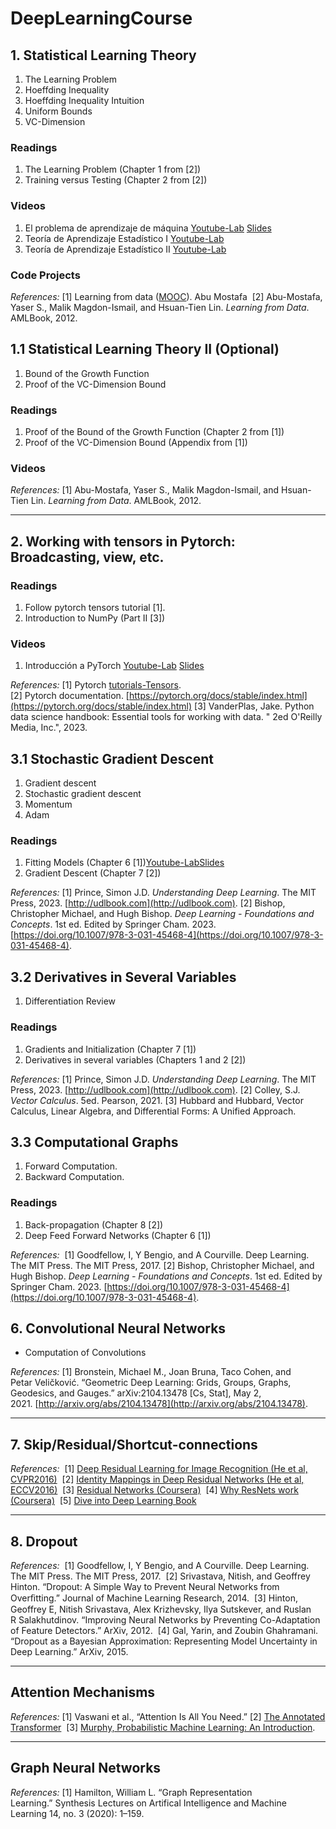 # DeepLearningCourse

## 1. Statistical Learning Theory

1. The Learning Problem
2. Hoeffding Inequality
3. Hoeffding Inequality Intuition
4. Uniform Bounds
5. VC-Dimension  

### Readings

1. The Learning Problem (Chapter 1 from [2])
2. Training versus Testing (Chapter 2 from [2])

### Videos

1. El problema de aprendizaje de máquina [Youtube-Lab](https://youtu.be/DIlfHntZPv8) [Slides](https://drive.google.com/file/d/1SJJd7TtqnX_Dkq60fpN8MY5s_R_G37Xm/view?usp=sharing)
2. Teoría de Aprendizaje Estadístico I [Youtube-Lab](https://youtu.be/zUawHEGadAA)
3. Teoría de Aprendizaje Estadístico II [Youtube-Lab](https://youtu.be/3U3XKN0opXA)

### Code Projects

_References:_
[1] Learning from data ([MOOC](https://work.caltech.edu/telecourse)). Abu Mostafa 
[2] Abu-Mostafa, Yaser S., Malik Magdon-Ismail, and Hsuan-Tien Lin. _Learning from Data_. AMLBook, 2012.

## 1.1 Statistical Learning Theory II (Optional)

1. Bound of the Growth Function
2. Proof of the VC-Dimension Bound

### Readings

1. Proof of the Bound of the Growth Function (Chapter 2 from [1])
2. Proof of the VC-Dimension Bound (Appendix from [1])

### Videos

_References:_
[1] Abu-Mostafa, Yaser S., Malik Magdon-Ismail, and Hsuan-Tien Lin. _Learning from Data_. AMLBook, 2012.

---

## 2. Working with tensors in Pytorch: Broadcasting, view, etc.

### Readings

1. Follow pytorch tensors tutorial [1].
2. Introduction to NumPy (Part II [3])

### Videos

1. Introducción a PyTorch [Youtube-Lab](https://youtu.be/Z-pzCitkGUM) [Slides](https://drive.google.com/file/d/1PLl3L--nQZYoGah3oJ9Ohg1DOl2BChDu/view?usp=sharing)

_References:_
[1] Pytorch [tutorials-Tensors](https://docs.pytorch.org/tutorials/beginner/basics/tensorqs_tutorial.html). 
[2] Pytorch documentation. [https://pytorch.org/docs/stable/index.html](https://pytorch.org/docs/stable/index.html)
[3] VanderPlas, Jake. Python data science handbook: Essential tools for working with data. " 2ed O'Reilly Media, Inc.", 2023.

## 3.1 Stochastic Gradient Descent

1. Gradient descent
2. Stochastic gradient descent
3. Momentum
4. Adam

### Readings

1. Fitting Models (Chapter 6 [1])[Youtube-Lab](https://youtu.be/jiRW12V1NwA)[Slides](https://udlbook.github.io/udlbook/)
2. Gradient Descent (Chapter 7 [2])

_References:_
[1] Prince, Simon J.D. _Understanding Deep Learning_. The MIT Press, 2023. [http://udlbook.com](http://udlbook.com).
[2] Bishop, Christopher Michael, and Hugh Bishop. _Deep Learning - Foundations and Concepts_. 1st ed. Edited by Springer Cham. 2023. [https://doi.org/10.1007/978-3-031-45468-4](https://doi.org/10.1007/978-3-031-45468-4).

## 3.2 Derivatives in Several Variables

1. Differentiation Review

### Readings

1. Gradients and Initialization (Chapter 7 [1])
2. Derivatives in several variables (Chapters 1 and 2 [2])

_References:_
[1] Prince, Simon J.D. _Understanding Deep Learning_. The MIT Press, 2023. [http://udlbook.com](http://udlbook.com).
[2] Colley, S.J. _Vector Calculus_. 5ed. Pearson, 2021.
[3] Hubbard and Hubbard, Vector Calculus, Linear Algebra, and Differential Forms: A Unified Approach.

## 3.3 Computational Graphs

1. Forward Computation.
2. Backward Computation. 

### Readings

1. Back-propagation (Chapter 8 [2])
2. Deep Feed Forward Networks (Chapter 6 [1])

_References:_ 
[1] Goodfellow, I, Y Bengio, and A Courville. Deep Learning. The MIT Press. The MIT Press, 2017. 
[2] Bishop, Christopher Michael, and Hugh Bishop. _Deep Learning - Foundations and Concepts_. 1st ed. Edited by Springer Cham. 2023. [https://doi.org/10.1007/978-3-031-45468-4](https://doi.org/10.1007/978-3-031-45468-4).


## 6. Convolutional Neural Networks

- Computation of Convolutions 

_References:_
[1] Bronstein, Michael M., Joan Bruna, Taco Cohen, and Petar Veličković. “Geometric Deep Learning: Grids, Groups, Graphs, Geodesics, and Gauges.” arXiv:2104.13478 [Cs, Stat], May 2, 2021. [http://arxiv.org/abs/2104.13478](http://arxiv.org/abs/2104.13478).

---
## 7. Skip/Residual/Shortcut-connections 

_References:_ 
[1] [Deep Residual Learning for Image Recognition (He et al, CVPR2016)](https://arxiv.org/pdf/1512.03385v1.pdf) 
[2] [Identity Mappings in Deep Residual Networks (He et al, ECCV2016)](https://arxiv.org/pdf/1603.05027.pdf) 
[3] [Residual Networks (Coursera)](https://www.coursera.org/lecture/convolutional-neural-networks/resnets-HAhz9) 
[4] [Why ResNets work (Coursera)](https://www.coursera.org/lecture/convolutional-neural-networks/why-resnets-work-XAKNO) 
[5] [Dive into Deep Learning Book](https://d2l.ai/)

---
## 8. Dropout 

_References:_ 
[1] Goodfellow, I, Y Bengio, and A Courville. Deep Learning. The MIT Press. The MIT Press, 2017. 
[2] Srivastava, Nitish, and Geoffrey Hinton. “Dropout: A Simple Way to Prevent Neural Networks from Overﬁtting.” Journal of Machine Learning Research, 2014. 
[3] Hinton, Geoffrey E, Nitish Srivastava, Alex Krizhevsky, Ilya Sutskever, and Ruslan R Salakhutdinov. “Improving Neural Networks by Preventing Co-Adaptation of Feature Detectors.” ArXiv, 2012. 
[4] Gal, Yarin, and Zoubin Ghahramani. “Dropout as a Bayesian Approximation: Representing Model Uncertainty in Deep Learning.” ArXiv, 2015.

---
## Attention Mechanisms 

_References:_
[1] Vaswani et al., “Attention Is All You Need.”
[2] [The Annotated Transformer](https://nlp.seas.harvard.edu/2018/04/03/attention.html) 
[3] [Murphy, Probabilistic Machine Learning: An Introduction](https://probml.github.io/pml-book/book1.html).

---
## Graph Neural Networks

_References:_
[1] Hamilton, William L. “Graph Representation Learning.” Synthesis Lectures on Artifical Intelligence and Machine Learning 14, no. 3 (2020): 1–159.